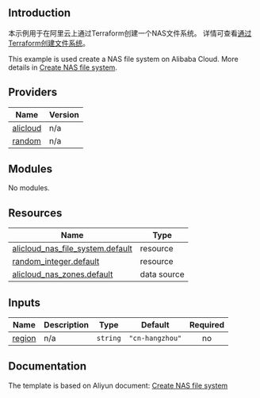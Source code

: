 ## Introduction

<!-- DOCS_DESCRIPTION_CN -->
本示例用于在阿里云上通过Terraform创建一个NAS文件系统。
详情可查看[通过Terraform创建文件系统](https://help.aliyun.com/zh/nas/developer-reference/terraform-integration-example)。
<!-- DOCS_DESCRIPTION_CN -->

<!-- DOCS_DESCRIPTION_EN -->
This example is used create a NAS file system on Alibaba Cloud.
More details in [Create NAS file system](https://help.aliyun.com/zh/nas/developer-reference/terraform-integration-example).
<!-- DOCS_DESCRIPTION_EN -->

<!-- BEGIN_TF_DOCS -->
## Providers

| Name | Version |
|------|---------|
| <a name="provider_alicloud"></a> [alicloud](#provider\_alicloud) | n/a |
| <a name="provider_random"></a> [random](#provider\_random) | n/a |

## Modules

No modules.

## Resources

| Name | Type |
|------|------|
| [alicloud_nas_file_system.default](https://registry.terraform.io/providers/aliyun/alicloud/latest/docs/resources/nas_file_system) | resource |
| [random_integer.default](https://registry.terraform.io/providers/hashicorp/random/latest/docs/resources/integer) | resource |
| [alicloud_nas_zones.default](https://registry.terraform.io/providers/aliyun/alicloud/latest/docs/data-sources/nas_zones) | data source |

## Inputs

| Name | Description | Type | Default | Required |
|------|-------------|------|---------|:--------:|
| <a name="input_region"></a> [region](#input\_region) | n/a | `string` | `"cn-hangzhou"` | no |
<!-- END_TF_DOCS -->

## Documentation
<!-- docs-link --> 

The template is based on Aliyun document: [Create NAS file system](https://help.aliyun.com/zh/nas/developer-reference/terraform-integration-example) 

<!-- docs-link --> 